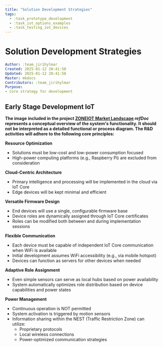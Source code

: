 ```yaml
---
title: "Solution Development Strategies"
tags:
  - :task_prototype_development
  - :task_iot_options_examples
  - :task_testing_iot_devices
---
```


# Solution Development Strategies

```yaml
Author: :team_jirihylmar
Created: 2025-01-12 20:41:58
Updated: 2025-01-12 20:41:58
Master: mkdocs
Contributors: :team_jirihylmar
Purpose:
- Core strategy for development
```
## Early Stage Development IoT

**The image included in the project [ZONEIOT Market Landscape](/development_common/zoneiot_market_landscape_ro#zoneiot-market-landscape) *refDoc* represents a conceptual overview of the system's functionality. It should not be interpreted as a detailed functional or process diagram. The R&D activities will adhere to the following core principles:**

**Resource Optimization**

- Solutions must be low-cost and low-power consumption focused
- High-power computing platforms (e.g., Raspberry Pi) are excluded from consideration

**Cloud-Centric Architecture** 

- Primary intelligence and processing will be implemented in the cloud via IoT Core
- Edge devices will be kept minimal and efficient

**Versatile Firmware Design**

- End devices will use a single, configurable firmware base
- Device roles are dynamically assigned through IoT Core certificates
- Roles can be modified both between and during implementation sessions

**Flexible Communication**

- Each device must be capable of independent IoT Core communication when WiFi is available
- Initial development assumes WiFi accessibility (e.g., via mobile hotspot)
- Devices can function as servers for other devices when needed

**Adaptive Role Assignment**

- Even simple sensors can serve as local hubs based on power availability
- System automatically optimizes role distribution based on device capabilities and power states

**Power Management**

- Continuous operation is NOT permitted
- System activation is triggered by motion sensors
- Information sharing within the NEST (Traffic Restriction Zone) can utilize:
  - Proprietary protocols
  - Local wireless connections
  - Power-optimized communication strategies